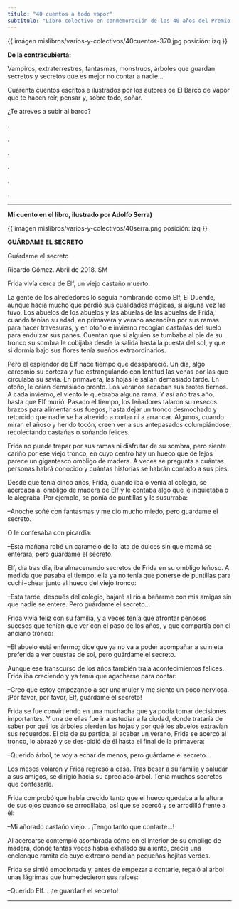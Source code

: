 ```yaml
---
titulo: "40 cuentos a todo vapor"
subtitulo: "Libro colectivo en conmemoración de los 40 años del Premio Barco de Vapor. Editorial SM. Colección Barco de Vapor. Número 252. Septiembre de 2018"
---
```

{{ imágen mislibros/varios-y-colectivos/40cuentos-370.jpg posición: izq }}

**De la contracubierta:**

Vampiros, extraterrestres, fantasmas, monstruos, árboles que guardan secretos y secretos que es mejor no contar a nadie...

Cuarenta cuentos escritos e ilustrados por los autores de El Barco de Vapor que te hacen reír, pensar y, sobre todo, soñar.

¿Te atreves a subir al barco?

.

.

.

.

.

.

---

**Mi cuento en el libro, ilustrado por Adolfo Serra)**

{{ imágen mislibros/varios-y-colectivos/40serra.png posición: izq }}

**GUÁRDAME EL SECRETO**

Guárdame el secreto


Ricardo Gómez. Abril de 2018. SM






Frida vivía cerca de Elf, un viejo castaño muerto.  

La gente de los alrededores lo seguía nombrando como Elf, El Duende, aunque hacía mucho que perdió sus cualidades mágicas, si alguna vez las tuvo. Los abuelos de los abuelos y las abuelas de las abuelas de Frida, cuando tenían su edad, en primavera y verano ascendían por sus ramas para hacer travesuras, y en otoño e invierno recogían castañas del suelo para endulzar sus panes. Cuentan que si alguien se tumbaba al pie de su tronco su sombra le cobijaba desde la salida hasta la puesta del sol, y que si dormía bajo sus flores tenía sueños extraordinarios.  

Pero el esplendor de Elf hace tiempo que desapareció. Un día, algo carcomió su corteza y fue estrangulando con lentitud las venas por las que circulaba su savia. En primavera, las hojas le salían demasiado tarde. En otoño, le caían demasiado pronto. Los veranos secaban sus brotes tiernos. A cada invierno, el viento le quebraba alguna rama. Y así año tras año, hasta que Elf murió. Pasado el tiempo, los leñadores talaron su resecos brazos para alimentar sus fuegos, hasta dejar un tronco desmochado y retorcido que nadie se ha atrevido a cortar ni a arrancar. Algunos, cuando miran el añoso y herido tocón, creen ver a sus antepasados columpiándose, recolectando castañas o soñando felices.

Frida no puede trepar por sus ramas ni disfrutar de su sombra, pero siente cariño por ese viejo tronco, en cuyo centro hay un hueco que de lejos parece un gigantesco ombligo de madera. A veces se pregunta a cuántas personas habrá conocido y cuántas historias se habrán contado a sus pies. 

Desde que tenía cinco años, Frida, cuando iba o venía al colegio, se acercaba al ombligo de madera de Elf y le contaba algo que le inquietaba o le alegraba. Por ejemplo, se ponía de puntillas y le susurraba:

–Anoche soñé con fantasmas y me dio mucho miedo, pero guárdame el secreto. 

O le confesaba con picardía: 

–Esta mañana robé un caramelo de la lata de dulces sin que mamá se enterara, pero guárdame el secreto. 

Elf, día tras día, iba almacenando secretos de Frida en su ombligo leñoso. A medida que pasaba el tiempo, ella ya no tenía que ponerse de puntillas para cuchi¬chear junto al hueco del viejo tronco:

–Esta tarde, después del colegio, bajaré al río a bañarme con mis amigas sin que nadie se entere. Pero guárdame el secreto…

Frida vivía feliz con su familia, y a veces tenía que afrontar penosos sucesos que tenían que ver con el paso de los años, y que compartía con el anciano tronco:

–El abuelo está enfermo; dice que ya no va a poder acompañar a su nieta preferida a ver puestas de sol, pero guárdame el secreto. 

Aunque ese transcurso de los años también traía acontecimientos felices. Frida iba creciendo y ya tenía que agacharse para contar:

–Creo que estoy empezando a ser una mujer y me siento un poco nerviosa. ¡Por favor, por favor, Elf, guárdame el secreto!

Frida se fue convirtiendo en una muchacha que ya podía tomar decisiones importantes. Y una de ellas fue ir a estudiar a la ciudad, donde trataría de saber por qué los árboles pierden las hojas y por qué los abuelos extravían sus recuerdos. El día de su partida, al acabar un verano, Frida se acercó al tronco, lo abrazó y se des-pidió de él hasta el final de la primavera:

–Querido árbol, te voy a echar de menos, pero guárdame el secreto…

Los meses volaron y Frida regresó a casa. Tras besar a su familia y saludar a sus amigos, se dirigió hacia su apreciado árbol. Tenía muchos secretos que confesarle.

Frida comprobó que había crecido tanto que el hueco quedaba a la altura de sus ojos cuando se arrodillaba, así que se acercó y se arrodilló frente a él:

–Mi añorado castaño viejo… ¡Tengo tanto que contarte…!

Al acercarse contempló asombrada cómo en el interior de su ombligo de madera, donde tantas veces había exhalado su aliento, crecía una enclenque ramita de cuyo extremo pendían pequeñas hojitas verdes. 

Frida se sintió emocionada y, antes de empezar a contarle, regaló al árbol unas lágrimas que humedecieron sus raíces:

–Querido Elf… ¡te guardaré el secreto!

---







